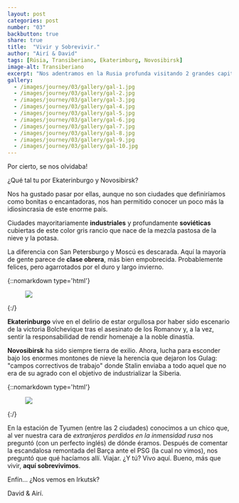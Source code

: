 ```yaml
---
layout: post
categories: post
number: "03"
backbutton: true
share: true
title:  "Vivir y Sobrevivir."
author: "Airí & David"
tags: [Rúsia, Transiberiano, Ekaterimburg, Novosibirsk]
image-alt: Transiberiano
excerpt: "Nos adentramos en la Rusia profunda visitando 2 grandes capitales. Ekaterinburgo, capital de los Urales, ciudad donde cayeron los últimos Zares. Y Novosibirsk, primera capital Asiática de la Siberia."
gallery: 
  - /images/journey/03/gallery/gal-1.jpg
  - /images/journey/03/gallery/gal-2.jpg
  - /images/journey/03/gallery/gal-3.jpg
  - /images/journey/03/gallery/gal-4.jpg
  - /images/journey/03/gallery/gal-5.jpg
  - /images/journey/03/gallery/gal-6.jpg
  - /images/journey/03/gallery/gal-7.jpg
  - /images/journey/03/gallery/gal-8.jpg
  - /images/journey/03/gallery/gal-9.jpg
  - /images/journey/03/gallery/gal-10.jpg
---
```


Por cierto, se nos olvidaba!

¿Qué tal tu por Ekaterinburgo y Novosibirsk?   
  
Nos ha gustado pasar por ellas, aunque no son ciudades que definiríamos como bonitas o encantadoras, nos han permitido conocer un poco más la idiosincrasia de este enorme país.  
  
Ciudades mayoritariamente **industriales** y profundamente **soviéticas** cubiertas de este color gris rancio que nace de la mezcla pastosa de la nieve y la potasa.  

La diferencia con San Petersburgo y Moscú es descarada. Aquí la mayoría de gente parece de **clase obrera**, más bien empobrecida. Probablemente felices, pero agarrotados por el duro y largo invierno.

{::nomarkdown type='html'}
<figure>
  <img  class="lazy" src='{{ "/images/journey/03/03-post-1.jpg" | relative_url }}'>
</figure>
{:/}   

**Ekaterinburgo** vive en el delirio de estar orgullosa por haber sido escenario de la victoria Bolchevique tras el asesinato de los Romanov y, a la vez, sentir la responsabilidad de rendir homenaje a la noble dinastía.  

**Novosibirsk** ha sido siempre tierra de exilio. Ahora, lucha para esconder bajo los enormes montones de nieve la herencia que dejaron los Gulag: "campos correctivos de trabajo" donde Stalin enviaba a todo aquel que no era de su agrado con el objetivo de industrializar la Siberia.   

{::nomarkdown type='html'}
<figure>
  <img  class="lazy" src='{{ "/images/journey/03/03-post-2.jpg" | relative_url }}'>
</figure>
{:/}   

En la estación de Tyumen (entre las 2 ciudades) conocimos a un chico que, al ver nuestra cara de *extranjeros perdidos en la inmensidad rusa* nos preguntó (con un perfecto inglés) de dónde éramos. Después de comentar la escandalosa remontada del Barça ante el PSG (la cual no vimos), nos preguntó que qué hacíamos allí. Viajar. ¿Y tú? Vivo aquí. Bueno, más que vivir, **aquí sobrevivimos**.  
  
  
Enfín... ¿Nos vemos en Irkutsk?  

David & Airí.   
